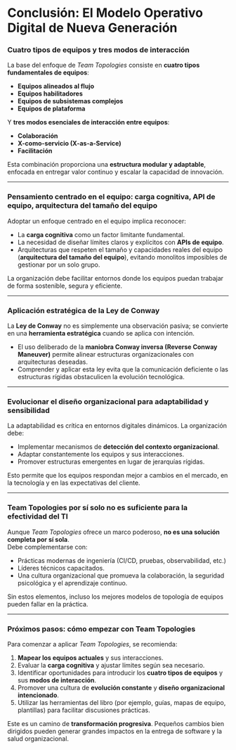 # Conclusión: El Modelo Operativo Digital de Nueva Generación

### Cuatro tipos de equipos y tres modos de interacción

La base del enfoque de *Team Topologies* consiste en **cuatro tipos fundamentales de equipos**:
- **Equipos alineados al flujo**
- **Equipos habilitadores**
- **Equipos de subsistemas complejos**
- **Equipos de plataforma**

Y **tres modos esenciales de interacción entre equipos**:
- **Colaboración**
- **X-como-servicio (X-as-a-Service)**
- **Facilitación**

Esta combinación proporciona una **estructura modular y adaptable**, enfocada en entregar valor continuo y escalar la capacidad de innovación.

---

### Pensamiento centrado en el equipo: carga cognitiva, API de equipo, arquitectura del tamaño del equipo

Adoptar un enfoque centrado en el equipo implica reconocer:

- La **carga cognitiva** como un factor limitante fundamental.
- La necesidad de diseñar límites claros y explícitos con **APIs de equipo**.
- Arquitecturas que respeten el tamaño y capacidades reales del equipo (**arquitectura del tamaño del equipo**), evitando monolitos imposibles de gestionar por un solo grupo.

La organización debe facilitar entornos donde los equipos puedan trabajar de forma sostenible, segura y eficiente.

---

### Aplicación estratégica de la Ley de Conway

La **Ley de Conway** no es simplemente una observación pasiva; se convierte en una **herramienta estratégica** cuando se aplica con intención.  
- El uso deliberado de la **maniobra Conway inversa (Reverse Conway Maneuver)** permite alinear estructuras organizacionales con arquitecturas deseadas.
- Comprender y aplicar esta ley evita que la comunicación deficiente o las estructuras rígidas obstaculicen la evolución tecnológica.

---

### Evolucionar el diseño organizacional para adaptabilidad y sensibilidad

La adaptabilidad es crítica en entornos digitales dinámicos. La organización debe:

- Implementar mecanismos de **detección del contexto organizacional**.
- Adaptar constantemente los equipos y sus interacciones.
- Promover estructuras emergentes en lugar de jerarquías rígidas.

Esto permite que los equipos respondan mejor a cambios en el mercado, en la tecnología y en las expectativas del cliente.

---

### Team Topologies por sí solo no es suficiente para la efectividad del TI

Aunque *Team Topologies* ofrece un marco poderoso, **no es una solución completa por sí sola**.  
Debe complementarse con:

- Prácticas modernas de ingeniería (CI/CD, pruebas, observabilidad, etc.)
- Líderes técnicos capacitados.
- Una cultura organizacional que promueva la colaboración, la seguridad psicológica y el aprendizaje continuo.

Sin estos elementos, incluso los mejores modelos de topología de equipos pueden fallar en la práctica.

---

### Próximos pasos: cómo empezar con Team Topologies

Para comenzar a aplicar *Team Topologies*, se recomienda:

1. **Mapear los equipos actuales** y sus interacciones.
2. Evaluar la **carga cognitiva** y ajustar límites según sea necesario.
3. Identificar oportunidades para introducir los **cuatro tipos de equipos** y sus **modos de interacción**.
4. Promover una cultura de **evolución constante** y **diseño organizacional intencionado**.
5. Utilizar las herramientas del libro (por ejemplo, guías, mapas de equipo, plantillas) para facilitar discusiones prácticas.

Este es un camino de **transformación progresiva**. Pequeños cambios bien dirigidos pueden generar grandes impactos en la entrega de software y la salud organizacional.
